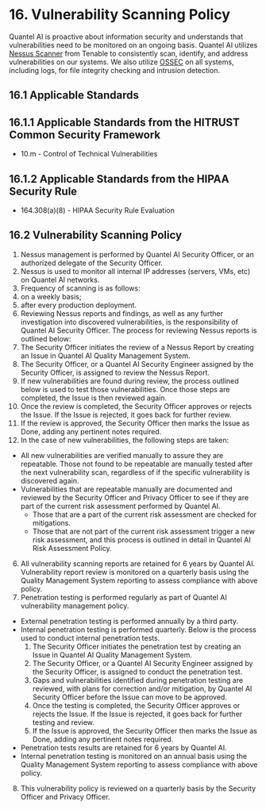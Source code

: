 # 16. Vulnerability Scanning Policy

Quantel AI is proactive about information security and understands that vulnerabilities need to be monitored on an ongoing basis. Quantel AI utilizes [Nessus Scanner](http://www.tenable.com/products/nessus) from Tenable to consistently scan, identify, and address vulnerabilities on our systems. We also utilize [OSSEC](http://www.ossec.net/) on all systems, including logs, for file integrity checking and intrusion detection.

## 16.1 Applicable Standards

## 16.1.1 Applicable Standards from the HITRUST Common Security Framework

* 10.m - Control of Technical Vulnerabilities

## 16.1.2 Applicable Standards from the HIPAA Security Rule

* 164.308(a)(8) - HIPAA Security Rule Evaluation

## 16.2 Vulnerability Scanning Policy

1. Nessus management is performed by Quantel AI Security Officer, or an authorized delegate of the Security Officer.
2. Nessus is used to monitor all internal IP addresses (servers, VMs, etc) on Quantel AI networks.
3. Frequency of scanning is as follows:
  1. on a weekly basis;
  2. after every production deployment.
4. Reviewing Nessus reports and findings, as well as any further investigation into discovered vulnerabilities, is the responsibility of Quantel AI Security Officer. The process for reviewing Nessus reports is outlined below:
  1. The Security Officer initiates the review of a Nessus Report by creating an Issue in Quantel AI Quality Management System.
  2. The Security Officer, or a Quantel AI Security Engineer assigned by the Security Officer, is assigned to review the Nessus Report.
  3. If new vulnerabilities are found during review, the process outlined below is used to test those vulnerabilities. Once those steps are completed, the Issue is then reviewed again.
  4. Once the review is completed, the Security Officer approves or rejects the Issue. If the Issue is rejected, it goes back for further review.
  5. If the review is approved, the Security Officer then marks the Issue as Done, adding any pertinent notes required.
5. In the case of new vulnerabilities, the following steps are taken:
  * All new vulnerabilities are verified manually to assure they are repeatable. Those not found to be repeatable are manually tested after the next vulnerability scan, regardless of if the specific vulnerability is discovered again.
  * Vulnerabilities that are repeatable manually are documented and reviewed by the Security Officer and Privacy Officer to see if they are part of the current risk assessment performed by Quantel AI.
    * Those that are a part of the current risk assessment are checked for mitigations.
    * Those that are not part of the current risk assessment trigger a new risk assessment, and this process is outlined in detail in Quantel AI Risk Assessment Policy.
6. All vulnerability scanning reports are retained for 6 years by Quantel AI. Vulnerability report review is monitored on a quarterly basis using the  Quality Management System reporting to assess compliance with above policy.
7. Penetration testing is performed regularly as part of Quantel AI vulnerability management policy.
  * External penetration testing is performed annually by a third party.
  * Internal penetration testing is performed quarterly. Below is the process used to conduct internal penetration tests.
      1. The Security Officer initiates the penetration test by creating an Issue in Quantel AI Quality Management System.
      2. The Security Officer, or a Quantel AI Security Engineer assigned by the Security Officer, is assigned to conduct the penetration test.
      3. Gaps and vulnerabilities identified during penetration testing are reviewed, with plans for correction and/or mitigation, by Quantel AI Security Officer before the Issue can move to be approved.
      4. Once the testing is completed, the Security Officer approves or rejects the Issue. If the Issue is rejected, it goes back for further testing and review.
      5. If the Issue is approved, the Security Officer then marks the Issue as Done, adding any pertinent notes required.
  * Penetration tests results are retained for 6 years by Quantel AI.
  * Internal penetration testing is monitored on an annual basis using the Quality Management System reporting to assess compliance with above policy.
8. This vulnerability policy is reviewed on a quarterly basis by the Security Officer and Privacy Officer.
